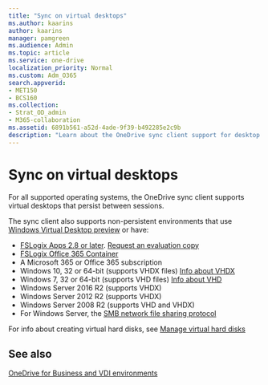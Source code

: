 ```yaml
---
title: "Sync on virtual desktops"
ms.author: kaarins
author: kaarins
manager: pamgreen
ms.audience: Admin
ms.topic: article
ms.service: one-drive
localization_priority: Normal
ms.custom: Adm_O365
search.appverid:
- MET150
- BCS160
ms.collection: 
- Strat_OD_admin
- M365-collaboration
ms.assetid: 6891b561-a52d-4ade-9f39-b492285e2c9b
description: "Learn about the OneDrive sync client support for desktop virtualization."
---
```


# Sync on virtual desktops

For all supported operating systems, the OneDrive sync client supports virtual desktops that persist between sessions. 

The sync client also supports non-persistent environments that use [Windows Virtual Desktop preview](https://www.microsoft.com/microsoft-365/modern-desktop/enterprise/windows-virtual-desktop) or have:

- [FSLogix Apps 2.8 or later](https://fslogix.com/products/fslogix-apps). [Request an evaluation copy](http://info.fslogix.com/request-an-evaluation)
- [FSLogix Office 365 Container](https://fslogix.com/products/office-365-container)
- A Microsoft 365 or Office 365 subscription
- Windows 10, 32 or 64-bit (supports VHDX files) [Info about VHDX](/openspecs/windows_protocols/ms-vhdx/83f6b700-6216-40f0-aa99-9fcb421206e2)
- Windows 7, 32 or 64-bit (supports VHD files) [Info about VHD](/windows/desktop/vstor/about-vhd)
- Windows Server 2016 R2 (supports VHDX)
- Windows Server 2012 R2 (supports VHDX)
- Windows Server 2008 R2 (supports VHD and VHDX)
- For Windows Server, the [SMB network file sharing protocol](/windows-server/storage/file-server/file-server-smb-overview)

For info about creating virtual hard disks, see [Manage virtual hard disks](/windows-server/storage/disk-management/manage-virtual-hard-disks)

## See also

[OneDrive for Business and VDI environments](/deployoffice/rds-onedrive-business-vdi)
